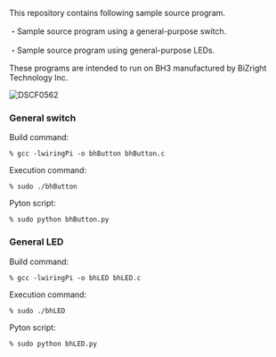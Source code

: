 This repository contains following sample source program.

・Sample source program using a general-purpose switch.

・Sample source program using general-purpose LEDs.

These programs are intended to run on BH3 manufactured by BiZright Technology Inc.

![DSCF0562](./DSCF0562.JPG)


### General switch

Build command: 			

```
% gcc -lwiringPi -o bhButton bhButton.c
```

Execution command: 	

```
% sudo ./bhButton
```

Pyton script:					

```
% sudo python bhButton.py
```



### General LED

Build command:			

```
% gcc -lwiringPi -o bhLED bhLED.c
```

Execution command:	

```
% sudo ./bhLED
```

Pyton script:					

```
% sudo python bhLED.py
```


